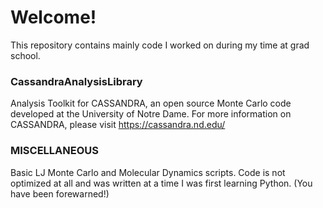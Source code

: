 # Welcome!

This repository contains mainly code I worked on during my time at grad school.

### CassandraAnalysisLibrary
Analysis Toolkit for CASSANDRA, an open source Monte Carlo code developed at the University of Notre Dame. For more information on CASSANDRA, please visit https://cassandra.nd.edu/

### MISCELLANEOUS 
Basic LJ Monte Carlo and Molecular Dynamics scripts. Code is not optimized at all and was written at a time I was first learning Python. (You have been forewarned!)
